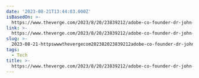 ```yaml
---
date: '2023-08-21T13:44:03.000Z'
isBasedOn: >-
  https://www.theverge.com/2023/8/20/23839212/adobe-co-founder-dr-john-warnock-has-died-he-was-82
link: >-
  https://www.theverge.com/2023/8/20/23839212/adobe-co-founder-dr-john-warnock-has-died-he-was-82
slug: >-
  2023-08-21-httpswwwthevergecom202382023839212adobe-co-founder-dr-john-warnock-has-died-he-was-82
tags:
  - Tech
title: >-
  https://www.theverge.com/2023/8/20/23839212/adobe-co-founder-dr-john-warnock-has-died-he-was-82
---
```



